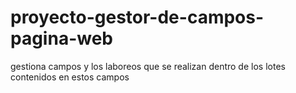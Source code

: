 # proyecto-gestor-de-campos-pagina-web
gestiona campos y los laboreos que se realizan dentro de los lotes contenidos en estos campos
